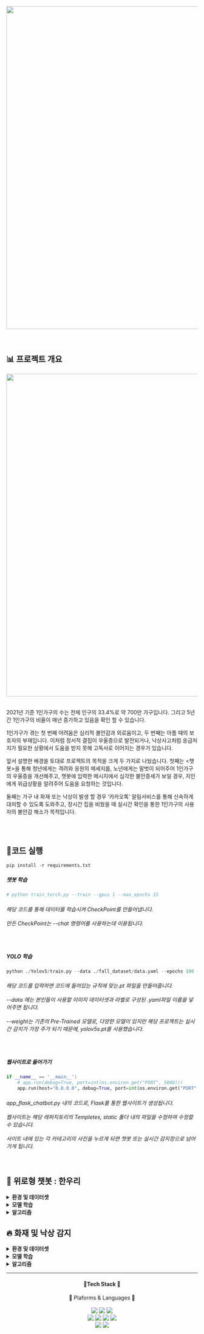 <div align= "center">
  <img width="850" src="https://i.esdrop.com/d/f/CcSudjZ5R8/permf9tpHa.png">
</div>
<br>
<br>


<h2> 📊 프로젝트 개요 </h2>

<div align= "center">
  <img width="850" src = "https://i.esdrop.com/d/f/CcSudjZ5R8/Tov2sHONfa.png">
</div>
<br>

2021년 기준 1인가구의 수는 전체 인구의 33.4%로 약 700만 가구입니다.
그리고 5년간 1인가구의 비율이 매년 증가하고 있음을 확인 할 수 있습니다.

1인가구가 겪는 첫 번째 어려움은 심리적 불안감과 외로움이고, 두 번째는 아플 때의 보호자의 부재입니다. 
이처럼 정서적 결핍이 우울증으로 발전되거나, 낙상사고처럼 응급처지가 필요한 상황에서 도움을 받지 못해 고독사로 이어지는 경우가 있습니다.


앞서 설명한 배경을 토대로 프로젝트의 목적을 크게 두 가지로 나눴습니다.
첫째는 <챗봇>을 통해 청년에게는 격려와 응원의 메세지를, 노년에게는 말벗이 되어주어 1인가구의 우울증을 개선해주고,
챗봇에 입력한 메시지에서 심각한 불안증세가 보일 경우, 지인에게 위급상황을 알려주어 도움을 요청하는 것입니다.

둘째는 가구 내 화재 또는 낙상이 발생 할 경우 ‘카카오톡’ 알림서비스를 통해 신속하게 대처할 수 있도록 도와주고,
장시간 집을 비웠을 때 실시간 확인을 통한 1인가구의 사용자의 불안감 해소가 목적입니다.

<br>
<br>

<h2> 🔌코드 실행 </h2>

```python
pip install -r requirements.txt
```

<h5> 챗봇 학습 </h5>

```python
# python train_torch.py --train --gpus 1 --max_epochs 15
```
<h6> 해당 코드를 통해 데이터를 학습시켜 CheckPoint를 만들어냅니다.<br><br>
     만든 CheckPoint는 --chat 명령어를 사용하는데 이용됩니다. <br><br><br>
</h6> 

<h5> YOLO 학습 </h5>

```python
python ./Yolov5/train.py --data ./fall_dataset/data.yaml --epochs 100 --weights ./yolov5s.pt --batch-size 64 --img 640
```

<h6> 해당 코드를 입력하면 코드에 들어있는 규칙에 맞는.pt 파일을 만들어줍니다.<br><br>
     --data 에는 본인들이 사용할 이미지 데이터셋과 라벨로 구성된 .yaml파일 이름을 넣어주면 됩니다. <br><br>
     --weight는 기존의 Pre-Trained 모델로, 다양한 모델이 있지만 해당 프로젝트는 실시간 감지가 가장 주가 되기 때문에, yolov5s.pt를 사용했습니다.<br><br><br>
</h6>
     
     

<h5> 웹사이트로 들어가기 </h5>



```python
if __name__ == '__main__':
    # app.run(debug=True, port=int(os.environ.get("PORT", 5000)))
    app.run(host="0.0.0.0", debug=True, port=int(os.environ.get("PORT", 5000)))
```

<h6> app_flask_chatbot.py 내의 코드로, Flask를 통한 웹사이트가 생성됩니다. <br><br>
     웹사이트는 해당 레퍼지토리의 Templetes, static 폴더 내의 파일을 수정하여 수정할 수 있습니다. <br><br>
     사이트 내에 있는 각 카테고리의 사진을 누르게 되면 챗봇 또는 실시간 감지창으로 넘어가게 됩니다. <br><br><br>
</h6>


<h2> 👭 위로형 챗봇 : 한우리 </h2>

  <p>
<div>

<details>
<summary><b>환경 및 데이터셋</b></summary>
<div align= "center">
  <img width="850" src = "https://i.esdrop.com/d/f/CcSudjZ5R8/zDcvLE5rBt.png">
</div>
  <h5>구축 환경 </h5>
  <h6>Python 3.8 / Google Colab </h6>
  <h5>데이터셋</h5>
  <h6>챗봇의 데이터셋은 <'AI HUB'의 감성 대화 말뭉치>와 <웰니스 챗봇 데이터> 2가지를 활용하여 데이터셋을 구성했습니다.<br><br>
      데이터셋은 총 3개의 라벨로 구성되어 있으며, 라벨의 기준은 문장을 감정으로 분류하여 일상, 부정, 긍정으로 나누었습니다.<br><br><br>
  </h6>
  <p>
</details>
<details>
<summary><b>모델 학습</b></summary>
<div align= "center">
  <img width="850" src = "https://i.esdrop.com/d/f/CcSudjZ5R8/o5VYftQBrI.png">
</div>
  <h5> 모델 학습 과정 </h5>
  <h6> 학습은 max_epochs=15로 15번 반복하여 Train_loss값이 가장 낮은 모델을 저장하는 방식으로 진행됩니다.<br><br>
       데이터양, 라벨의 수, max_len 총 3가지를 수정하여 3회 정도 모델 학습을 진행하였습니다. <br><br>
       최종적으로 사용한 모델은 데이터량 약 236,000개 / 라벨 총 3개 / max_len = 64이며, epochs=4일 때, Train_loss가 31.63으로 가장 낮게 나왔습니다. <br><br>
<div align= "center">
  <img width="850" src = "https://i.esdrop.com/d/f/CcSudjZ5R8/ZjI4VldVdJ.png">
</div>
  <br><br><br>
  </h6>
  
</div>
</details>
<details>
<summary><b>알고리즘</b></summary>
<div align= "center">
  <img width="850" src = "https://i.esdrop.com/d/f/CcSudjZ5R8/lY4MTWLTed.png">
</div>
</details>

<h2> 🔥 화재 및 낙상 감지 </h2>
 

<details>
<summary><b>환경 및 데이터셋</b></summary>
<div align= "center">
  <img width="850" src = "https://i.esdrop.com/d/f/CcSudjZ5R8/a2kd3yvFF0.png">
</div>
  <h5>구축 환경 </h5>
  <h6>Python 3.8 / Google Colab </h6>
  <h5>데이터셋</h5>
  <h6>Yolo의 데이터셋은 <'AI HUB' 화재 발생 예측 영상>, <'GitHub' Fire-detection dataset>, <'AI HUB' 시니어 이상행동 영상>, <'Kaggle' Fall Detection Dataset> 총 4가지를 활       용하여 데이터셋을 구성했습니다.<br><br>
      데이터셋은 이미지와 라벨링 데이터 한쌍으로 구성되어 있으며, 라벨링 데이터는 Label, CenterX, CenterY, Width, Height로 구성되어 있는 Yolo TXT 형태여야 합니다. <br><br>
      해당 데이터셋 구성을 위해 COCO Json to Yolo Txt과 XML을 사용하여 로보플로우로 해당 라벨링 데이터를 만드는 방식을 선택했습니다.<br><br>
      라벨링은 유사 상황 감지를 위해 총 13개로 구성되어 있으며, 실제 화재 및 낙상 감지 라벨은 2개입니다.<br><br><br>
  </h6>
</details>

<details>
<summary><b>모델 학습</b></summary>
<div align= "center">
  flowchart LR
  %% --- Lanes ---
  subgraph L[Local]
    direction TB
    L1[html<br/>Flask] --> L2[OPEN]
    %% 입출력
    L3[채팅 text<br/>요청] -->|json 요청| W1
    W2 -->|json 응답| L4[채팅 text]
    L5[Input] --> L6[model] --> L7[output] --> L8[대답 text]
    L8 -->|json| W3
    %% 부정 단어 감지 후 카카오
    D1{부정적 단어<br/>7회 이상?}
    L8 --> D1
  end

  subgraph W[Web Server]
    direction TB
    W0[OPEN]
    W4[채팅 text<br/>json 저장]
    W1[채팅 text<br/>요청받음]
    W2[채팅 text]  %% 응답용
    W3[대답 text] --> P1
  end

  subgraph P[Web Page]
    direction TB
    P0[OPEN]
    P2[채팅입력] --> P3[채팅창 출력] --> W4
    P1 --> C{응답 수신?}
    C -->|True| P4[대답 text]
    C -->|False| P5["죄송합니다.<br/>서버연결에 실패했습니다."]
  end

  subgraph K[카카오]
    direction TB
    K1[카카오<br/>메시지 전송]
  end

  %% --- Cross-lane links ---
  L2 --> W0 --> P0
  D1 -->|Yes| K1
  D1 -->|No| P1

</div>
  <h5>모델 학습 과정 </h5>
  <h6> 모델 학습 방식은 Pre-Trained Model 파일에 파인튜닝 하는 방식으로 진행했습니다. <br><br>
       해당 프로젝트는 실시간 감지를 목적으로 했기 때문에 v5s 모델을 선택하여 파인튜닝을 진행했습니다. <br><br>
       batch-size=64, epochs=100 로 학습을 진행하였으며,<br><br>
       epochs=84일 때 가장 좋은 모델이 생성되었으며, 'metric/mAP_0.5:0.95' 값이 0.619로 100번의 학습 과정동안 가장 높게 나왔습니다.<br><br>
       최종 학습이 종료된 후 나온 결과값은 다음과 같습니다.<br><br>

<div align= "center">
  <img width="850" src = "https://i.esdrop.com/d/f/CcSudjZ5R8/5QFgM6YsBY.png">
</div>
  <br><br><br>
  </h6>
</details>

<details>
<summary><b>알고리즘</b></summary>
<div align= "center">
  <img width="850" src = "https://i.esdrop.com/d/f/NXl6YkfhTU/glD6OJhD3r.png">
</div>
</details>

- - -
<div align = "center">
<h4> 💽Tech Stack 💽 </h4>
🚋 Plaforms & Languages 💬
<br><br>
<img src = "https://img.shields.io/static/v1?label=Python&message=v3.8&color=red">
<img src = "https://img.shields.io/static/v1?label=Flask&message=2.2.2&color=orange">
<img src = "https://img.shields.io/static/v1?label=Matplotlib&message=3.5.3&color=yellow">
<br>
<img src = "https://img.shields.io/static/v1?label=Numpy&message=1.21.6&color=green">
<img src = "https://img.shields.io/static/v1?label=Opencv-python&message=4.7.0.68&color=blue">
<img src = "https://img.shields.io/static/v1?label=Pandas&message=1.3.5&color=navy">
<img src = "https://img.shields.io/static/v1?label=Torch&message=1.13.1&color=purple">
<br>
<img src = "https://img.shields.io/static/v1?label=&message=HTML&color=brightgreen">
<img src = "https://img.shields.io/static/v1?label=&message=JavaScript&color=coral">
</div>

